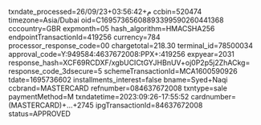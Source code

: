 txndate_processed=26/09/23+03:56:42+م
ccbin=520474
timezone=Asia/Dubai
oid=C16957365608893399590260441368
cccountry=GBR
expmonth=05
hash_algorithm=HMACSHA256
endpointTransactionId=419256
currency=784
processor_response_code=00
chargetotal=218.30
terminal_id=78500034
approval_code=Y:949584:4637672008:PPX+:419256
expyear=2031
response_hash=XCF69RCDXF/xgbUCICtGYJHBnUV+oj0P2p5j2ZhACkg=
response_code_3dsecure=5
schemeTransactionId=MCA1600590926
tdate=1695736602
installments_interest=false
bname=Syed+Naqi
ccbrand=MASTERCARD
refnumber=084637672008
txntype=sale
paymentMethod=M
txndatetime=2023:09:26-17:55:52
cardnumber=(MASTERCARD)+...+2745
ipgTransactionId=84637672008
status=APPROVED